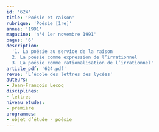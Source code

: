 ```yaml
---
id: '624'
title: 'Poésie et raison'
rubrique: 'Poésie [1re]'
annee: '1991'
magazine: 'n°4 1er novembre 1991'
pages: '6'
description: 
  '1. La poésie au service de la raison
  2. La poésie comme expression de l’irrationnel
  3. La poésie comme rationalisation de l’irrationnel'
article_pdf: '624.pdf'
revue: 'L’école des lettres des lycées'
auteurs:
- Jean-François Lecoq
disciplines:
- lettres
niveau_etudes:
- première
programmes:
- objet d’étude - poésie
---
```


